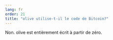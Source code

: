 ```yaml
---
lang: fr
order: 21
title: "olive utilise-t-il le code de Bitcoin?"
---
```


Non. olive est entièrement écrit à partir de zéro.
